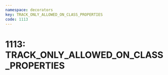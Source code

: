 ```yaml
---
namespace: decorators
key: TRACK_ONLY_ALLOWED_ON_CLASS_PROPERTIES
code: 1113
---
```


# 1113: TRACK_ONLY_ALLOWED_ON_CLASS_PROPERTIES

